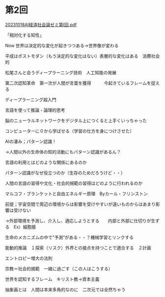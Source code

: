 # 第2回

[20231018AI経済社会論ゼミ第I回.pdf](%E7%AC%AC2%E5%9B%9E%20e4b7a1070238471cb4a8f9db67fc7521/20231018AI%25E7%25B5%258C%25E6%25B8%2588%25E7%25A4%25BE%25E4%25BC%259A%25E8%25AB%2596%25E3%2582%25BB%25E3%2582%2599%25E3%2583%259F%25E7%25AC%25ACI%25E5%259B%259E.pdf)

「相対化する知性」

Now 世界は決定的な変化が起きつつある→世界像が変わる

平成はポストモダン（もう決定的な変化はない）表層的な変化はある　消費社会的

松尾さんと会うディープラーニング技術　人工知能の発展

第二次認知革命　第一次が人間が言葉を獲得　　　今起きているフレームを捉える

ディープラーニング超入門

言語を使って推論・論理的思考

脳のニューラルネットワークをデジタル上につくると上手くいっちゃった

コンピューターに０から学ばせる（学習の仕方を身につけさせた）

AIの凄み；パターン認識！

→人間以外の生命体の知的活動にもパターン認識があるん？

言語の利用とはどのような関係にあるのか

パターン認識がなぜ役立つのか（生存のためだろうけど・・）

人間の言語の習得や文化・社会的規範の習得はどのように行われるのか

マルコフ・ブランケットと自由エネルギー原理　Byカール・フリンストン

前提；宇宙空間で周辺の環境からは影響を受けやすいが遠いものからはあまり影響は受けない

→外部環境を予測し、介入し、適応しようとする　　内部と外部に仕切りが生ずる　Ex）細胞膜

生命のメカニズムの中で”予測”がある・・？機械学習とリンクする

能動的推論　１探索（リスク）外界との接点を持つことで適合する　２計画

エントロピー増大の法則

宗教＝社会的規範　一緒に過ごす（この人はこうする）

世界を認知するフレーム　キリスト教→資本主義

抽象画とは　人間は本来多角的なのに　二次元では全然ちゃう